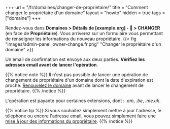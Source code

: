 +++
url = "/fr/domaines/changer-de-proprietaire/"
title = "Comment changer le propriétaire d'un domaine"
layout = "howto"
hidden = true
tags = ["domaine"]
+++

Rendez-vous dans **Domaines > Détails de [example.org] - 🔎 > CHANGER** (en face de **Propriétaire**). Vous arriverez sur un formulaire vous permettant de renseigner les informations du nouveau propriétaire.
{{< fig "images/admin-panel_owner-change.fr.png" "Changer le propriétaire d'un domaine" >}}

Un email de confirmation est envoyé aux deux parties. __Vérifiez les adresses email avant de lancer l'opération__.

{{% notice note %}}
Il n'est pas possible de lancer une opération de changement de propriétaire d'un domaine dont la date d'expiration est proche. [Renouvelez le domaine](domains/renew-a-domain) avant de lancer le changement de propriétaire.
{{% /notice %}}

L'opération est payante pour certaines extensions, dont : _.am_, _.be_, _.me.uk_.

{{% notice tip %}}
Si vous souhaitez simplement mettre à jour l'adresse, le téléphone ou encore l'adresse email, vous pouvez simplement faire une [mise à jour des informations du propriétaire](domains/update-owner-details).
{{% /notice %}}
